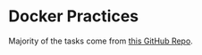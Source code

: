 # Docker Practices
 
Majority of the tasks come from [this GitHub Repo](https://github.com/Vizuri/docker-exercises).

